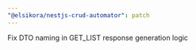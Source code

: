 ```yaml
---
"@elsikora/nestjs-crud-automator": patch
---
```


Fix DTO naming in GET_LIST response generation logic
